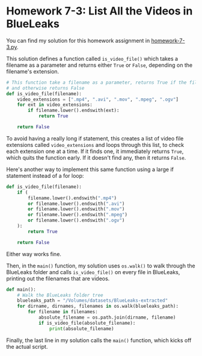 # Homework 7-3: List All the Videos in BlueLeaks

You can find my solution for this homework assignment in [homework-7-3.py](./homework-7-3py).

This solution defines a function called `is_video_file()` which takes a filename as a parameter and returns either `True` or `False`, depending on the filename's extension.

```py
# This function take a filename as a parameter, returns True if the file is a video,
# and otherwise returns False
def is_video_file(filename):
    video_extensions = [".mp4", ".avi", ".mov", ".mpeg", ".ogv"]
    for ext in video_extensions:
        if filename.lower().endswith(ext):
            return True

    return False
```

To avoid having a really long if statement, this creates a list of video file extensions called `video_extensions` and loops through this list, to check each extension one at a time. If it finds one, it immediately returns `True`, which quits the function early. If it doesn't find any, then it returns `False`.

Here's another way to implement this same function using a large if statement instead of a for loop:

```python
def is_video_file(filename):
    if (
        filename.lower().endswith(".mp4")
        or filename.lower().endswith(".avi")
        or filename.lower().endswith(".mov")
        or filename.lower().endswith(".mpeg")
        or filename.lower().endswith(".ogv")
    ):
        return True

    return False
```

Either way works fine.

Then, in the `main()` function, my solution uses `os.walk()` to walk through the BlueLeaks folder and calls `is_video_file()` on every file in BlueLeaks, printing out the filenames that are videos.

```python
def main():
    # Walk the BlueLeaks folder tree
    blueleaks_path = "/Volumes/datasets/BlueLeaks-extracted"
    for dirname, dirnames, filenames in os.walk(blueleaks_path):
        for filename in filenames:
            absolute_filename = os.path.join(dirname, filename)
            if is_video_file(absolute_filename):
                print(absolute_filename)
```

Finally, the last line in my solution calls the `main()` function, which kicks off the actual script.
